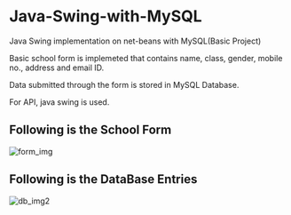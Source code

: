 # Java-Swing-with-MySQL

Java Swing implementation on net-beans with MySQL(Basic Project)

Basic school form is implemeted that contains name, class, gender, mobile no., address and email ID.

Data submitted through the form is stored in MySQL Database.

For API, java swing is used.

## Following is the School Form
![form_img](https://user-images.githubusercontent.com/34620833/46568275-91344c80-c95f-11e8-940e-cfdd451b26bd.JPG)

## Following is the DataBase Entries
![db_img2](https://user-images.githubusercontent.com/34620833/46568292-c50f7200-c95f-11e8-9524-5056627c3fbf.JPG)
